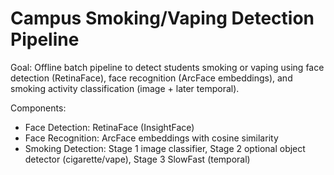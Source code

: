 # Campus Smoking/Vaping Detection Pipeline

Goal: Offline batch pipeline to detect students smoking or vaping using face detection (RetinaFace), face recognition (ArcFace embeddings), and smoking activity classification (image + later temporal).

Components:
- Face Detection: RetinaFace (InsightFace)
- Face Recognition: ArcFace embeddings with cosine similarity
- Smoking Detection: Stage 1 image classifier, Stage 2 optional object detector (cigarette/vape), Stage 3 SlowFast (temporal)

